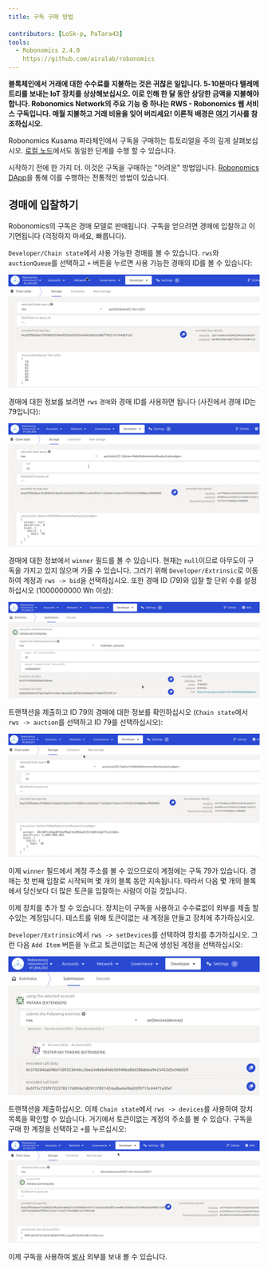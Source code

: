 ```yaml
---
title: 구독 구매 방법

contributors: [LoSk-p, PaTara43]
tools:   
  - Robonomics 2.4.0
    https://github.com/airalab/robonomics
---
```


**블록체인에서 거래에 대한 수수료를 지불하는 것은 귀찮은 일입니다. 5-10분마다 텔레메트리를 보내는 IoT 장치를 상상해보십시오. 이로 인해 한 달 동안 상당한 금액을 지불해야합니다. Robonomics Network의 주요 기능 중 하나는 RWS - Robonomics 웹 서비스 구독입니다. 매월 지불하고 거래 비용을 잊어 버리세요! 이론적 배경은 [여기](https://blog.aira.life/rws-overview-part-2-heterogeneous-tokenomics-afc209cc855) 기사를 참조하십시오.**

<robo-wiki-note type="warning" title="Parachain">

  Robonomics Kusama 파라체인에서 구독을 구매하는 튜토리얼을 주의 깊게 살펴보십시오. [로컬 노드](/docs/run-dev-node)에서도 동일한 단계를 수행 할 수 있습니다.

  시작하기 전에 한 가지 더. 이것은 구독을 구매하는 "어려운" 방법입니다. [Robonomics DApp](https://dapp.robonomics.network/#/)을 통해 이를 수행하는 전통적인 방법이 있습니다.

</robo-wiki-note>

## 경매에 입찰하기

Robonomics의 구독은 경매 모델로 판매됩니다. 구독을 얻으려면 경매에 입찰하고 이기면됩니다 (걱정하지 마세요, 빠릅니다).

`Developer/Chain state`에서 사용 가능한 경매를 볼 수 있습니다. 
`rws`와 `auctionQueue`를 선택하고 `+` 버튼을 누르면 사용 가능한 경매의 ID를 볼 수 있습니다:

![queue](../images/rws/queue.png)

경매에 대한 정보를 보려면 `rws` `경매`와 경매 ID를 사용하면 됩니다 (사진에서 경매 ID는 79입니다):

![auction](../images/rws/auction.png)

경매에 대한 정보에서 `winner` 필드를 볼 수 있습니다. 현재는 `null`이므로 아무도이 구독을 가지고 있지 않으며 가올 수 있습니다. 그러기 위해 `Developer/Extrinsic`로 이동하여 계정과 `rws -> bid`을 선택하십시오. 또한 경매 ID (79)와 입찰 할 단위 수를 설정하십시오 (1000000000 Wn 이상):

![bid](../images/rws/bid.png)

트랜잭션을 제출하고 ID 79의 경매에 대한 정보를 확인하십시오 (`Chain state`에서 `rws -> auction`를 선택하고 ID 79를 선택하십시오):

![win](../images/rws/auc_win.png)

이제 `winner` 필드에서 계정 주소를 볼 수 있으므로이 계정에는 구독 79가 있습니다. 경매는 첫 번째 입찰로 시작되며 몇 개의 블록 동안 지속됩니다. 따라서 다음 몇 개의 블록에서 당신보다 더 많은 토큰을 입찰하는 사람이 이길 것입니다.

이제 장치를 추가 할 수 있습니다. 장치는이 구독을 사용하고 수수료없이 외부를 제출 할 수있는 계정입니다.
테스트를 위해 토큰이없는 새 계정을 만들고 장치에 추가하십시오. 

`Developer/Extrinsic`에서 `rws -> setDevices`를 선택하여 장치를 추가하십시오. 그런 다음 `Add Item` 버튼을 누르고 토큰이없는 최근에 생성된 계정을 선택하십시오:

![set_devices](../images/rws/set_devices.png)

트랜잭션을 제출하십시오. 이제 `Chain state`에서 `rws -> devices`를 사용하여 장치 목록을 확인할 수 있습니다. 거기에서 토큰이없는 계정의 주소를 볼 수 있습다. 구독을 구매 한 계정을 선택하고 `+`를 누르십시오:

![devices](../images/rws/devices.png)

이제 구독을 사용하여 [발사](/docs/subscription-launch) 외부를 보내 볼 수 있습니다.